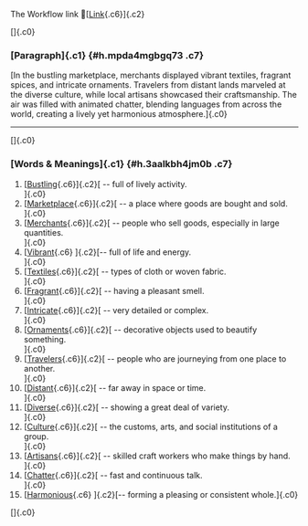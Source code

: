 The Workflow link
👏[[Link](https://www.google.com/url?q=http://www.google.com&sa=D&source=editors&ust=1758867621743117&usg=AOvVaw0W_AE99utUvkszolUdoHOl){.c6}]{.c2}

[]{.c0}

### [Paragraph]{.c1} {#h.mpda4mgbgq73 .c7}

[In the bustling marketplace, merchants displayed vibrant textiles,
fragrant spices, and intricate ornaments. Travelers from distant lands
marveled at the diverse culture, while local artisans showcased their
craftsmanship. The air was filled with animated chatter, blending
languages from across the world, creating a lively yet harmonious
atmosphere.]{.c0}

------------------------------------------------------------------------

[]{.c0}

### [Words & Meanings]{.c1} {#h.3aalkbh4jm0b .c7}

1.  [[Bustling](https://www.google.com/url?q=http://www.google.com&sa=D&source=editors&ust=1758867621743794&usg=AOvVaw2syYfWBza4itQhoFRfKaXj){.c6}]{.c2}[ --
    full of lively activity.\
    ]{.c0}
2.  [[Marketplace](https://www.google.com/url?q=http://www.google.com&sa=D&source=editors&ust=1758867621743946&usg=AOvVaw3msW1v1LFureNi83XmSRYE){.c6}]{.c2}[ --
    a place where goods are bought and sold.\
    ]{.c0}
3.  [[Merchants](https://www.google.com/url?q=http://www.google.com&sa=D&source=editors&ust=1758867621744079&usg=AOvVaw0sP5dQDgte5inCysxaaqC9){.c6}]{.c2}[ --
    people who sell goods, especially in large quantities.\
    ]{.c0}
4.  [[Vibrant](https://www.google.com/url?q=http://www.google.com&sa=D&source=editors&ust=1758867621744249&usg=AOvVaw01paU5pTZvWEk06gpL1bTF){.c6}
    ]{.c2}[-- full of life and energy.\
    ]{.c0}
5.  [[Textiles](https://www.google.com/url?q=http://www.google.com&sa=D&source=editors&ust=1758867621744394&usg=AOvVaw3FMHnMOChqbNIMUocrQEOq){.c6}]{.c2}[ --
    types of cloth or woven fabric.\
    ]{.c0}
6.  [[Fragrant](https://www.google.com/url?q=http://www.google.com&sa=D&source=editors&ust=1758867621744507&usg=AOvVaw2ggAOgseZe5fmwXikodVXV){.c6}]{.c2}[ --
    having a pleasant smell.\
    ]{.c0}
7.  [[Intricate](https://www.google.com/url?q=http://www.google.com&sa=D&source=editors&ust=1758867621744611&usg=AOvVaw1Mvo4N4pr91F5SuqRaToxV){.c6}]{.c2}[ --
    very detailed or complex.\
    ]{.c0}
8.  [[Ornaments](https://www.google.com/url?q=http://www.google.com&sa=D&source=editors&ust=1758867621744766&usg=AOvVaw1qTHH4YeYaFB-RwMXPlK9I){.c6}]{.c2}[ --
    decorative objects used to beautify something.\
    ]{.c0}
9.  [[Travelers](https://www.google.com/url?q=http://www.google.com&sa=D&source=editors&ust=1758867621744925&usg=AOvVaw1_IQmjbawlit7E75cjaLFW){.c6}]{.c2}[ --
    people who are journeying from one place to another.\
    ]{.c0}
10. [[Distant](https://www.google.com/url?q=http://www.google.com&sa=D&source=editors&ust=1758867621745217&usg=AOvVaw24MCZohw930hbn3jb0tJBB){.c6}]{.c2}[ --
    far away in space or time.\
    ]{.c0}
11. [[Diverse](https://www.google.com/url?q=http://www.google.com&sa=D&source=editors&ust=1758867621745352&usg=AOvVaw0Efw6atJav-NKBd4wYOrP4){.c6}]{.c2}[ --
    showing a great deal of variety.\
    ]{.c0}
12. [[Culture](https://www.google.com/url?q=http://www.google.com&sa=D&source=editors&ust=1758867621745489&usg=AOvVaw1XmwRpGkrE3wEHvrgO2XlZ){.c6}]{.c2}[ --
    the customs, arts, and social institutions of a group.\
    ]{.c0}
13. [[Artisans](https://www.google.com/url?q=http://www.google.com&sa=D&source=editors&ust=1758867621745637&usg=AOvVaw3eYmAAZdtNpxsVLcmbsr32){.c6}]{.c2}[ --
    skilled craft workers who make things by hand.\
    ]{.c0}
14. [[Chatter](https://www.google.com/url?q=http://www.google.com&sa=D&source=editors&ust=1758867621745786&usg=AOvVaw23JcItB4LmNrwt8a3BLMOq){.c6}]{.c2}[ --
    fast and continuous talk.\
    ]{.c0}
15. [[Harmonious](https://www.google.com/url?q=http://www.google.com&sa=D&source=editors&ust=1758867621745914&usg=AOvVaw3XkqwGOrE3kv5zmGPyipSK){.c6}
    ]{.c2}[-- forming a pleasing or consistent whole.]{.c0}

[]{.c0}
